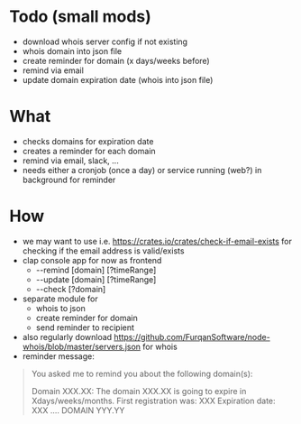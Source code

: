 # Todo (small mods)
- download whois server config if not existing
- whois domain into json file
- create reminder for domain (x days/weeks before)
- remind via email
- update domain expiration date (whois into json file)

# What
- checks domains for expiration date
- creates a reminder for each domain
- remind via email, slack, ...
- needs either a cronjob (once a day) or service running (web?) in background for reminder

# How
- we may want to use i.e. https://crates.io/crates/check-if-email-exists for checking if the email address is valid/exists
- clap console app for now as frontend
  - --remind [domain] [?timeRange]
  - --update [domain] [?timeRange]
  - --check [?domain]
- separate module for 
  - whois to json
  - create reminder for domain
  - send reminder to recipient
- also regularly download https://github.com/FurqanSoftware/node-whois/blob/master/servers.json for whois
- reminder message: 
> You asked me to remind you about the following domain(s):
> 
> Domain XXX.XX:
> The domain XXX.XX is going to expire in Xdays/weeks/months.
> First registration was: XXX
> Expiration date: XXX
> ....
> DOMAIN YYY.YY